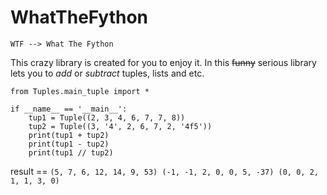 # WhatTheFython
`WTF --> What The Fython`

This crazy library is created for you to enjoy it.
In this ~~funny~~ serious library lets you to _add_ or _subtract_ tuples, lists and etc.

```
from Tuples.main_tuple import *

if __name__ == '__main__':
    tup1 = Tuple((2, 3, 4, 6, 7, 7, 8))
    tup2 = Tuple((3, '4', 2, 6, 7, 2, '4f5'))
    print(tup1 + tup2)
    print(tup1 - tup2)
    print(tup1 // tup2)
```
result == `(5, 7, 6, 12, 14, 9, 53)
(-1, -1, 2, 0, 0, 5, -37)
(0, 0, 2, 1, 1, 3, 0)`
